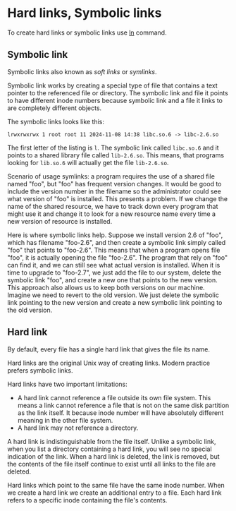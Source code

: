 # Hard links, Symbolic links

To create hard links or symbolic links use [ln](terminal/commands/ln.md) command.

## Symbolic link

Symbolic links also known as _soft links_ or _symlinks_.

Symbolic link works by creating a special type of file that contains a text pointer to
the referenced file or directory. The symbolic link and file it points to have different
inode numbers because symbolic link and a file it links to are completely different
objects.

The symbolic links looks like this:

```shell
lrwxrwxrwx 1 root root 11 2024-11-08 14:38 libc.so.6 -> libc-2.6.so
```

The first letter of the listing is `l`. The symbolic link called `libc.so.6` and it points
to a shared library file called `lib-2.6.so`. This means, that programs looking for
`lib.so.6` will actually get the file `lib-2.6.so`.

Scenario of usage symlinks: a program requires the use of a shared file named "foo", but
"foo" has frequent version changes. It would be good to include the version number in
the filename so the administrator could see what version of "foo" is installed. This
presents a problem. If we change the name of the shared resource, we have to track down
every program that might use it and change it to look for a new resource name every time
a new version of resource is installed.

Here is where symbolic links help. Suppose we install version 2.6 of "foo", which has
filename "foo-2.6", and then create a symbolic link simply called "foo" that points to
"foo-2.6". This means that when a program opens file "foo", it is actually opening the
file "foo-2.6". The program that rely on "foo" can find it, and we can still see what
actual version is installed. When it is time to upgrade to "foo-2.7", we just add the
file to our system, delete the symbolic link "foo", and create a new one that points to
the new version. This approach also allows us to keep both versions on our machine.
Imagine we need to revert to the old version. We just delete the symbolic link pointing
to the new version and create a new symbolic link pointing to the old version.

## Hard link

By default, every file has a single hard link that gives the file its name.

Hard links are the original Unix way of creating links. Modern practice prefers symbolic
links.

Hard links have two important limitations:

- A hard link cannot reference a file outside its own file system. This means a link
cannot reference a file that is not on the same disk partition as the link itself. It
because inode number will have absolutely different meaning in the other file system.
- A hard link may not reference a directory.

A hard link is indistinguishable from the file itself. Unlike a symbolic link, when you
list a directory containing a hard link, you will see no special indication of the link.
When a hard link is deleted, the link is removed, but the contents of the file itself
continue to exist until all links to the file are deleted.

Hard links which point to the same file have the same inode number. When we create a
hard link we create an additional entry to a file. Each hard link refers to a specific
inode containing the file's contents.
